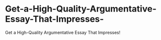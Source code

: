 # Get-a-High-Quality-Argumentative-Essay-That-Impresses-
Get a High-Quality Argumentative Essay That Impresses!
